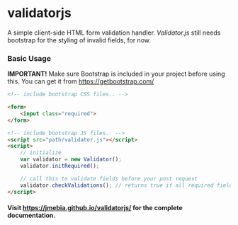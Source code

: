 # validatorjs
A simple client-side HTML form validation handler. *Validator.js* still needs bootstrap for the styling of invalid fields, for now.

### Basic Usage

**IMPORTANT!** Make sure Bootstrap is included in your project before using this. You can get it from https://getbootstrap.com/ 

```html
<!-- include bootstrap CSS files.. -->

<form>
    <input class="required">
</form>

<!-- include bootstrap JS files.. -->
<script src="path/validator.js"></script>
<script>
    // initialize
    var validator = new Validator();
    validator.initRequired();

    // call this to validate fields before your post request
    validator.checkValidations(); // returns true if all required fields are filled
</script>
```
#### Visit https://jmebia.github.io/validatorjs/ for the complete documentation.
